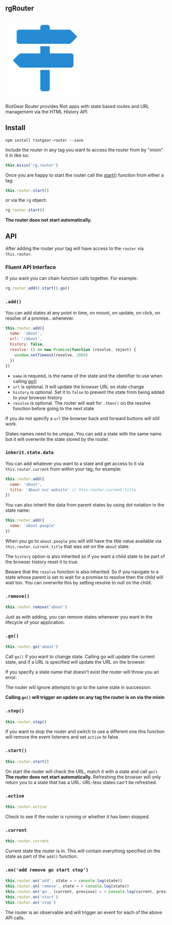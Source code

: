 ## rgRouter

<img src="https://raw.githubusercontent.com/RiotGear/rg-router/master/demo/img/icon.png" width="250px" />

RiotGear Router provides Riot apps with state based routes and URL management via the HTML History API.

## Install

```
npm install riotgear-router --save
```

Include the router in any tag you want to access the router from by "mixin" it in like so:

```javascript
this.mixin('rg.router')
```

Once you are happy to start the router call the [start()](#start) function from either a tag:

```javascript
this.router.start()
```

or via the `rg` object:

```javascript
rg.router.start()
```

 **The router does not start automatically.**

## API

After adding the router your tag will have access to the `router` via `this.router`.

### Fluent API Interface

If you want you can chain function calls together. For example:

```javascript
rg.router.add().start().go()
```

### `.add()`

You can add states at any point in time, on mount, on update, on click, on resolve of a promise...whenever.

```javascript
this.router.add({
  name: 'about',
  url: '/about',
  history: false,
  resolve: () => new Promise(function (resolve, reject) {
    window.setTimeout(resolve, 2000)
  })
})
```
- `name` is required, is the name of the state and the identifier to use when calling [go()](#go)
- `url` is optional. It will update the browser URL on state change
- `history` is optional. Set it to `false` to prevent the state from being added to your browser history
- `resolve` is optional. The router will wait for `.then()` on the resolve function before going to the next state

If you do not specify a `url` the browser back and forward buttons will still work.

States names need to be unique. You can add a state with the same name but it will overwrite the state stored by the router.

### `inherit.state.data`

You can add whatever you want to a state and get access to it via `this.router.current` from within your tag, for example:

```javascript
this.router.add({
  name: 'about',
  title: 'About our website' // this.router.current.title
})
```

You can also inherit the data from parent states by using dot notation in the state name:

```javascript
this.router.add({
  name: 'about.people'
})
```

When you go to `about.people` you will still have the title value available via `this.router.current.title` that was set on the `about` state.

The `history` option is also inherited so if you want a child state to be part of the browser history reset it to true.

Beware that the `resolve` function is also inherited. So if you navigate to a state whose parent is set to wait for a promise to resolve then the child will wait too. You can overwrite this by setting resolve to null on the child.

### `.remove()`

```javascript
this.router.remove('about')
```
Just as with adding, you can remove states whenever you want in the lifecycle of your application.


### `.go()`

```javascript
this.router.go('about')
```
Call `go()` if you want to change state. Calling go will update the current state, and if a URL is specified will update the URL on the browser.

If you specify a state name that doesn't exist the router will throw you an error.

The router will ignore attempts to go to the same state in succession.

**Calling `go()` will trigger an update on any tag the router is on via the mixin**

### `.stop()`

```javascript
this.router.stop()
```
If you want to stop the router and switch to use a different one this function will remove the event listeners and set `active` to false.

### `.start()`

```javascript
this.router.start()
```
On start the router will check the URL, match it with a state and call `go()`. **The router does not start automatically**. Refreshing the browser will only return you to a state that has a URL. URL-less states can't be refreshed.

### `.active`

```javascript
this.router.active
```
Check to see if the router is running or whether it has been stopped.

### `.current`

```javascript
this.router.current
```
Current state the router is in. This will contain everything specified on the state as part of the `add()` function.

### `.on('add remove go start stop')`

```javascript
this.router.on('add', state = > console.log(state))
this.router.on('remove', state = > console.log(state))
this.router.on('go', (current, previous) = > console.log(current, previous))
this.router.on('start')
this.router.on('stop')
```
The router is an observable and will trigger an event for each of the above API calls.
